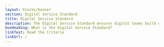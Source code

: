 ```yaml
---
layout: blocks/banner
section: Digital Service Standard
title: Digital Service Standard
description: The Digital Service Standard ensures digital teams build government services that are simple, clear and fast
boxHeading: What is the Digital Service Standard?
linkText: Read the Criteria
linkUrl: /
---
```

